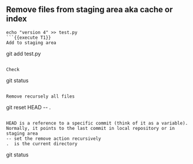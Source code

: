 ## Remove files from staging area aka cache or index

```
echo "version 4" >> test.py
```{{execute T1}}
Add to staging area
```
git add test.py
```{{execute T1}}

Check 
```
git status
```{{execute T1}}

Remove recursely all files 
```
git reset HEAD -- . 
```{{execute T1}}

HEAD is a reference to a specific commit (think of it as a variable). 
Normally, it points to the last commit in local repository or in staging area
-- set the remove action recursively 
.  is the current directory
```
git status
```{{execute T1}}

